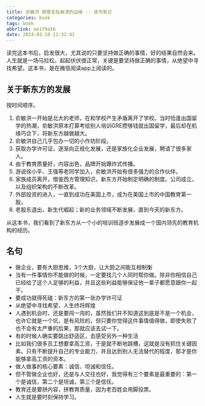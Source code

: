 ```yaml
---
title: 俞敏洪 我曾走在崩溃的边缘 -- 读书笔记
categories: book
tags: book
abbrlink: ee1f9a56
date: 2024-03-10 11:32:41
---
```


读完这本书后，启发很大，尤其说的只要坚持做正确的事情，好的结果自然会来。人生就是一场马拉松，起起伏伏很正常，关键是要坚持做正确的事情，从绝望中寻找希望。这本书，是在微信阅读app上阅读的。

<!--more-->

## 关于新东方的发展

按时间顺序。
1. 俞敏洪一开始是北大的老师，在和学校产生矛盾离开了学校。当时恰逢出国留学的热潮，俞敏洪原本打算考给别人培训GRE攒够钱就出国留学，最后却在机缘巧合下，将新东方越做越大。
2. 俞敏洪自己几乎包办一切的小作坊阶段。
3. 获取办学许可证，逐渐向正规化发展，还是家族化企业发展，聘请了很多家人。
4. 由于教育质量好，内容出色，品牌开始爆炸式传播。
5. 游说徐小平、王强等老同学加入，俞敏洪开始有很多强力的合作伙伴。
6. 家族成员离开，借鉴西方管理知识，新东方开始制定明确的制度。公司成立，以及组织架构的不断改革。
7. 外部投资的进入，一直到成功在美国上市，成为在美国上市的中国教育第一股。
8. 老股东退出，新生代崛起；新的业务领域不断发展，直到今天的新东方。

从这本书，我们看到了新东方从一个小的培训班逐步发展成一个国内领先的教育机构的经历。
## 名句

* 做企业，要有大厨思维，3个大厨，让大厨之间能互相制衡
* 当有一件事情你不能做的时候，一定要找几个人同时帮你做。除非你相信自己已经给了这个人足够的利益，并且这些利益能够保证他一辈子都愿意跟你一起干。
* 要成功就得死磕：新东方的第一张办学许可证
* 从绝望中寻找希望，人生终将辉煌
* 人遇到机会时，还是要闯一闯的，虽然我们并不知道这到底是不是一个机会，也许它就是一个坑，是有风险的，但只要你觉得这件事情值得做，即使失败了也不会有太严重的后果，那就应该去试一下。
* 有的时候人确实要跳出舒适区，去感受另外一种生活
*  比如我们很多员工想要拿高工资，于是就不断地跳槽，这就是没有抓住关键因素。只有不断提升自己的专业能力，并且达到别人无法替代的程度，那才是你能够拿高工资的资本。
* 做人做事的核心要素：诚信、坦诚和信任。
* 但不管做企业也好，还是与人交往也好，我觉得有三个要素是最重要的：第一个是诚信，第二个是坦诚，第三个是信任。
* 教育还是要拼内容，拼教育质量，因为老百姓会用脚投票。
* 人生就是要时刻保持学习。
